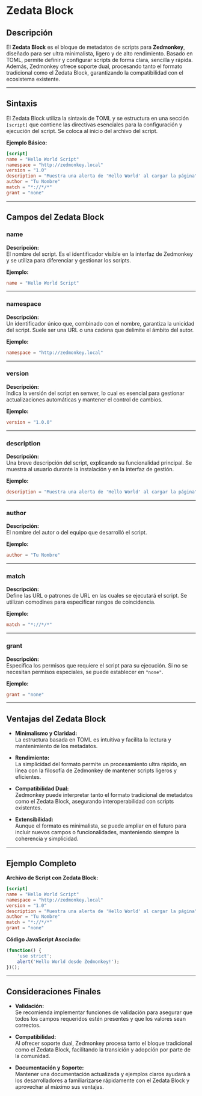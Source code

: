 # Zedata Block

## Descripción
El **Zedata Block** es el bloque de metadatos de scripts para **Zedmonkey**, diseñado para ser ultra minimalista, ligero y de alto rendimiento. Basado en TOML, permite definir y configurar scripts de forma clara, sencilla y rápida. Además, Zedmonkey ofrece soporte dual, procesando tanto el formato tradicional como el Zedata Block, garantizando la compatibilidad con el ecosistema existente.

---

## Sintaxis

El Zedata Block utiliza la sintaxis de TOML y se estructura en una sección `[script]` que contiene las directivas esenciales para la configuración y ejecución del script. Se coloca al inicio del archivo del script.

**Ejemplo Básico:**

```toml
[script]
name = "Hello World Script"
namespace = "http://zedmonkey.local"
version = "1.0"
description = "Muestra una alerta de 'Hello World' al cargar la página"
author = "Tu Nombre"
match = "*://*/*"
grant = "none"
```

---

## Campos del Zedata Block

### name
**Descripción:**  
El nombre del script. Es el identificador visible en la interfaz de Zedmonkey y se utiliza para diferenciar y gestionar los scripts.

**Ejemplo:**

```toml
name = "Hello World Script"
```

---

### namespace
**Descripción:**  
Un identificador único que, combinado con el nombre, garantiza la unicidad del script. Suele ser una URL o una cadena que delimite el ámbito del autor.

**Ejemplo:**

```toml
namespace = "http://zedmonkey.local"
```

---

### version
**Descripción:**  
Indica la versión del script en semver, lo cual es esencial para gestionar actualizaciones automáticas y mantener el control de cambios.

**Ejemplo:**

```toml
version = "1.0.0"
```

---

### description
**Descripción:**  
Una breve descripción del script, explicando su funcionalidad principal. Se muestra al usuario durante la instalación y en la interfaz de gestión.

**Ejemplo:**

```toml
description = "Muestra una alerta de 'Hello World' al cargar la página"
```

---

### author
**Descripción:**  
El nombre del autor o del equipo que desarrolló el script.

**Ejemplo:**

```toml
author = "Tu Nombre"
```

---

### match
**Descripción:**  
Define las URL o patrones de URL en las cuales se ejecutará el script. Se utilizan comodines para especificar rangos de coincidencia.

**Ejemplo:**

```toml
match = "*://*/*"
```

---

### grant
**Descripción:**  
Especifica los permisos que requiere el script para su ejecución. Si no se necesitan permisos especiales, se puede establecer en `"none"`.

**Ejemplo:**

```toml
grant = "none"
```

---

## Ventajas del Zedata Block

- **Minimalismo y Claridad:**  
  La estructura basada en TOML es intuitiva y facilita la lectura y mantenimiento de los metadatos.

- **Rendimiento:**  
  La simplicidad del formato permite un procesamiento ultra rápido, en línea con la filosofía de Zedmonkey de mantener scripts ligeros y eficientes.

- **Compatibilidad Dual:**  
  Zedmonkey puede interpretar tanto el formato tradicional de metadatos como el Zedata Block, asegurando interoperabilidad con scripts existentes.

- **Extensibilidad:**  
  Aunque el formato es minimalista, se puede ampliar en el futuro para incluir nuevos campos o funcionalidades, manteniendo siempre la coherencia y simplicidad.

---

## Ejemplo Completo

**Archivo de Script con Zedata Block:**

```toml
[script]
name = "Hello World Script"
namespace = "http://zedmonkey.local"
version = "1.0"
description = "Muestra una alerta de 'Hello World' al cargar la página"
author = "Tu Nombre"
match = "*://*/*"
grant = "none"
```

**Código JavaScript Asociado:**

```javascript
(function() {
    'use strict';
    alert('Hello World desde Zedmonkey!');
})();
```

---

## Consideraciones Finales

- **Validación:**  
  Se recomienda implementar funciones de validación para asegurar que todos los campos requeridos estén presentes y que los valores sean correctos.

- **Compatibilidad:**  
  Al ofrecer soporte dual, Zedmonkey procesa tanto el bloque tradicional como el Zedata Block, facilitando la transición y adopción por parte de la comunidad.

- **Documentación y Soporte:**  
  Mantener una documentación actualizada y ejemplos claros ayudará a los desarrolladores a familiarizarse rápidamente con el Zedata Block y aprovechar al máximo sus ventajas.
